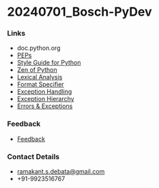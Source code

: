 # 20240701_Bosch-PyDev


### Links
* doc.python.org
* [PEPs](https://peps.python.org/)
* [Style Guide for Python](https://peps.python.org/pep-0008/)
* [Zen of Python](https://peps.python.org/pep-0020/)
* [Lexical Analysis](https://docs.python.org/3/reference/lexical_analysis.html)
* [Format Specifier](https://docs.python.org/3/library/string.html#formatspec)
* [Exception Handling](https://docs.python.org/3/library/exceptions.html)
* [Exception Hierarchy](https://docs.python.org/3/library/exceptions.html#exception-hierarchy)
* [Errors & Exceptions](https://docs.python.org/3/tutorial/errors.html#)


### Feedback
* [Feedback](https://forms.gle/QBBncpPmaGQWunZV7)

### Contact Details
* ramakant.s.debata@gmail.com
* +91-9923516767